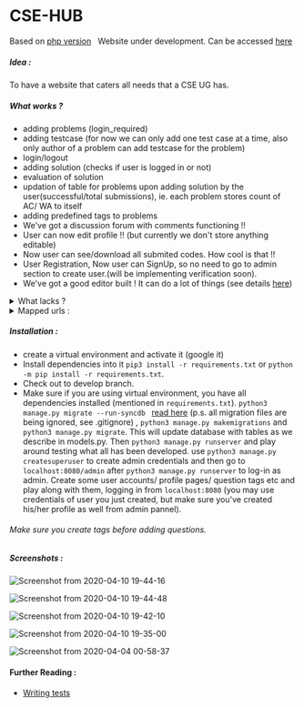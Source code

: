 # CSE-HUB

Based on [php version](https://github.com/harshraj22/contest) &nbsp; Website under development. Can be accessed [here](https://harshraj22.pythonanywhere.com/)

##### Idea :
To have a website that caters all needs that a CSE UG has.

##### What works ?

* adding problems (login_required)
* adding testcase (for now we can only add one test case at a time, also only author of a problem can add testcase for the problem)
* login/logout
* adding solution (checks if user is logged in or not)
* evaluation of solution
* updation of table for problems upon adding solution by the user(successful/total submissions), ie. each problem stores count of AC/ WA to itself
* adding predefined tags to problems
* We've got a discussion forum with comments functioning !!
* User can now edit profile !! (but currently we don't store anything editable)
* Now user can see/download all submited codes. How cool is that !!
* User Registration, Now user can SignUp, so no need to go to admin section to create user.(will be implementing verification soon).
* We've got a good editor built ! It can do a lot of things (see details [here](https://github.com/harshraj22/CSE_HUB/pull/57))

<details>
<summary> What lacks ? </summary>

* Only mode of submission is through file upload
* No work is done for creating a contest
* frontend for various pages
* Editing of: problem/ added testcase
</details>

<details>
<summary> Mapped urls :</summary>

* ```admin/```
* ```''```
* ```profile/<username>```
* ```profile/<username>/edit```
* ```problems/add```
* ```problems/display/<int:problem_id>```
* ```problems/add/testcase```
* ```problems/submit/<int:problem_id>```
* ```submit/<int:id>/```
* ```submissions/<str:username>/```
* ```submissions/<str:username>/view/<int:id>/```
* ```submissions/download/<int:id>/```
* ```problems```
* ```login```
* ```logout```
* ```forum```
* ```forum/post/<int:post_id>/```
* ```editor/```
</details>

##### Installation :

* create a virtual environment and activate it (google it)
* Install dependencies into it ```pip3 install -r requirements.txt``` or ```python -m pip install -r requirements.txt```.
* Check out to develop branch.
* Make sure if you are using virtual environment, you have all dependencies installed (mentioned in ```requirements.txt```). ```python3 manage.py migrate --run-syncdb ``` [read here](https://stackoverflow.com/a/37799885/10127204) (p.s. all migration files are being ignored, see .gitignore) , ```python3 manage.py makemigrations``` and ```python3 manage.py migrate```. This will update database with tables as we describe in models.py. Then ```python3 manage.py runserver``` and play around testing what all has been developed.
use ```python3 manage.py createsuperuser``` to create admin credentials and then go to ```localhost:8080/admin``` after ```python3 manage.py runserver``` to log-in as admin. Create some user accounts/ profile pages/ question tags etc and play along with them, logging in from ```localhost:8080``` (you may use credentials of user you just created, but make sure you've created his/her profile as well from admin pannel).
###### Make sure you create tags before adding questions.

##### Screenshots :
![Screenshot from 2020-04-10 19-44-16](https://user-images.githubusercontent.com/46635452/78997198-b2cd5000-7b63-11ea-9a2a-6942958f3ed8.png)

![Screenshot from 2020-04-10 19-44-48](https://user-images.githubusercontent.com/46635452/78997236-ca0c3d80-7b63-11ea-835d-ecfcd8d53fd5.png)

![Screenshot from 2020-04-10 19-42-10](https://user-images.githubusercontent.com/46635452/78996997-6bdf5a80-7b63-11ea-972f-25a303eeaf90.png)

![Screenshot from 2020-04-10 19-35-00](https://user-images.githubusercontent.com/46635452/78996675-b3b1b200-7b62-11ea-8032-68bd97240ef6.png)

![Screenshot from 2020-04-04 00-58-37](https://user-images.githubusercontent.com/46635452/78400079-ae5ce080-7613-11ea-8394-f35e26adb7b1.png)


#### Further Reading :
* [Writing tests](https://developer.mozilla.org/en-US/docs/Learn/Server-side/Django/Testing)
